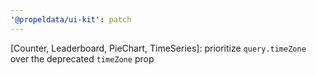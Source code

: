 ```yaml
---
'@propeldata/ui-kit': patch
---
```


[Counter, Leaderboard, PieChart, TimeSeries]: prioritize `query.timeZone` over the deprecated `timeZone` prop
